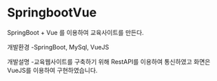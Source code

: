 # SpringbootVue

SpringBoot + Vue 를 이용하여 교육사이트를 만든다.

개발환경
-SpringBoot, MySql, VueJS

개발설명
-교육웹사이트를 구축하기 위해
RestAPI를 이용하여 통신하였고 화면은 VueJS를 이용하여 구현하였습니다.